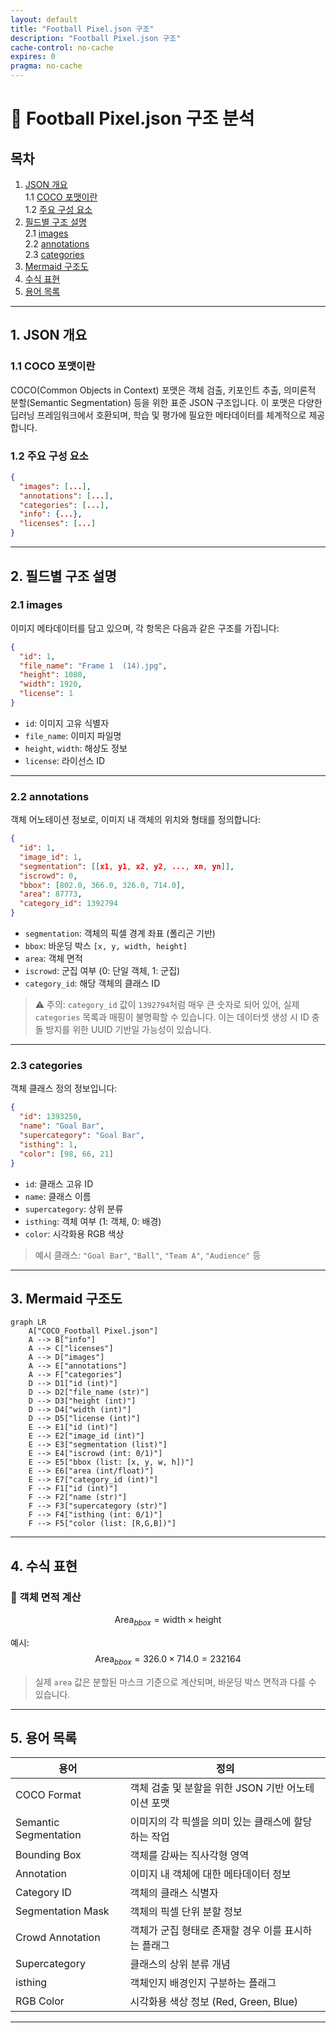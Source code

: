 ```yaml
---
layout: default
title: "Football Pixel.json 구조"
description: "Football Pixel.json 구조"
cache-control: no-cache
expires: 0
pragma: no-cache
---
```


# 📁 Football Pixel.json 구조 분석

## 목차

1. [JSON 개요](#1-json-개요)  
   1.1 [COCO 포맷이란](#11-coco-포맷이란)  
   1.2 [주요 구성 요소](#12-주요-구성-요소)  
2. [필드별 구조 설명](#2-필드별-구조-설명)  
   2.1 [images](#21-images)  
   2.2 [annotations](#22-annotations)  
   2.3 [categories](#23-categories)  
3. [Mermaid 구조도](#3-mermaid-구조도)  
4. [수식 표현](#4-수식-표현)  
5. [용어 목록](#5-용어-목록)

---

## 1. JSON 개요

### 1.1 COCO 포맷이란

COCO(Common Objects in Context) 포맷은 객체 검출, 키포인트 추출, 의미론적 분할(Semantic Segmentation) 등을 위한 표준 JSON 구조입니다. 이 포맷은 다양한 딥러닝 프레임워크에서 호환되며, 학습 및 평가에 필요한 메타데이터를 체계적으로 제공합니다.

### 1.2 주요 구성 요소

```json
{
  "images": [...],
  "annotations": [...],
  "categories": [...],
  "info": {...},
  "licenses": [...]
}
```

---

## 2. 필드별 구조 설명

### 2.1 images

이미지 메타데이터를 담고 있으며, 각 항목은 다음과 같은 구조를 가집니다:

```json
{
  "id": 1,
  "file_name": "Frame 1  (14).jpg",
  "height": 1080,
  "width": 1920,
  "license": 1
}
```

- `id`: 이미지 고유 식별자
- `file_name`: 이미지 파일명
- `height`, `width`: 해상도 정보
- `license`: 라이선스 ID

---

### 2.2 annotations

객체 어노테이션 정보로, 이미지 내 객체의 위치와 형태를 정의합니다:

```json
{
  "id": 1,
  "image_id": 1,
  "segmentation": [[x1, y1, x2, y2, ..., xn, yn]],
  "iscrowd": 0,
  "bbox": [802.0, 366.0, 326.0, 714.0],
  "area": 87773,
  "category_id": 1392794
}
```

- `segmentation`: 객체의 픽셀 경계 좌표 (폴리곤 기반)
- `bbox`: 바운딩 박스 `[x, y, width, height]`
- `area`: 객체 면적
- `iscrowd`: 군집 여부 (0: 단일 객체, 1: 군집)
- `category_id`: 해당 객체의 클래스 ID

> ⚠️ 주의: `category_id` 값이 `1392794`처럼 매우 큰 숫자로 되어 있어, 실제 `categories` 목록과 매핑이 불명확할 수 있습니다. 이는 데이터셋 생성 시 ID 충돌 방지를 위한 UUID 기반일 가능성이 있습니다.

---

### 2.3 categories

객체 클래스 정의 정보입니다:

```json
{
  "id": 1393250,
  "name": "Goal Bar",
  "supercategory": "Goal Bar",
  "isthing": 1,
  "color": [98, 66, 21]
}
```

- `id`: 클래스 고유 ID
- `name`: 클래스 이름
- `supercategory`: 상위 분류
- `isthing`: 객체 여부 (1: 객체, 0: 배경)
- `color`: 시각화용 RGB 색상

> 예시 클래스: `"Goal Bar"`, `"Ball"`, `"Team A"`, `"Audience"` 등

---

## 3. Mermaid 구조도

```mermaid
graph LR
    A["COCO_Football Pixel.json"]
    A --> B["info"]
    A --> C["licenses"]
    A --> D["images"]
    A --> E["annotations"]
    A --> F["categories"]
    D --> D1["id (int)"]
    D --> D2["file_name (str)"]
    D --> D3["height (int)"]
    D --> D4["width (int)"]
    D --> D5["license (int)"]
    E --> E1["id (int)"]
    E --> E2["image_id (int)"]
    E --> E3["segmentation (list)"]
    E --> E4["iscrowd (int: 0/1)"]
    E --> E5["bbox (list: [x, y, w, h])"]
    E --> E6["area (int/float)"]
    E --> E7["category_id (int)"]
    F --> F1["id (int)"]
    F --> F2["name (str)"]
    F --> F3["supercategory (str)"]
    F --> F4["isthing (int: 0/1)"]
    F --> F5["color (list: [R,G,B])"]
```

---

## 4. 수식 표현

### 🎯 객체 면적 계산

$$
\text{Area}_{bbox} = \text{width} \times \text{height}
$$

예시:
$$
\text{Area}_{bbox} = 326.0 \times 714.0 = 232164
$$

> 실제 `area` 값은 분할된 마스크 기준으로 계산되며, 바운딩 박스 면적과 다를 수 있습니다.

---

## 5. 용어 목록

| 용어 | 정의 |
|------|------|
| COCO Format | 객체 검출 및 분할을 위한 JSON 기반 어노테이션 포맷 |
| Semantic Segmentation | 이미지의 각 픽셀을 의미 있는 클래스에 할당하는 작업 |
| Bounding Box | 객체를 감싸는 직사각형 영역 |
| Annotation | 이미지 내 객체에 대한 메타데이터 정보 |
| Category ID | 객체의 클래스 식별자 |
| Segmentation Mask | 객체의 픽셀 단위 분할 정보 |
| Crowd Annotation | 객체가 군집 형태로 존재할 경우 이를 표시하는 플래그 |
| Supercategory | 클래스의 상위 분류 개념 |
| isthing | 객체인지 배경인지 구분하는 플래그 |
| RGB Color | 시각화용 색상 정보 (Red, Green, Blue)

---
